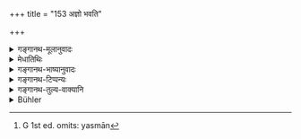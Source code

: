 +++
title = "153 अज्ञो भवति"

+++

<details><summary>गङ्गानथ-मूलानुवादः</summary>

The ignorant person is verily a “child,” while the imparted of mantras is the “father.” They have called the ignorant man “child,” and the imparter of mantras, “father.”—(153)
</details>

<details><summary>मेधातिथिः</summary>

यस्मान्[^४०४] न च वयसा स्वल्पेन **बालो भवति** किं तर्ह्य् **अज्ञो** मूखो वृद्धो ऽपि यः । **मन्त्रद** उपलक्षणम् । मन्त्रान् वेदान् यो ददात्य् अध्यापयति विवृणोति च स **पिता भवति** । **वै**शब्द आगमान्तरसूचकः । देवानाम् अप्य् एष आगमः पुराण एव । तथा चैतिह्यसूचकः परोपदेश **आहुर्** इति । **अज्ञं** मूर्खं **बालम् इत्य् आहुर्** अस्मत्पूर्वे ऽपि । **पितेति मन्त्रदम्** । इतिकरणं स्वरूपपरताम् बोधयति । यतः परतः श्रूयते । बाल इत्य् एतेन शब्देनाज्ञमात्रः । अतश् च बालशब्दाद् द्वितीयाया अभावः । छान्दोग्ये शैशवं ब्राह्मणम् एतद् वस्तुतः स्मृतिकारेण वर्णितम् ॥ २.१५३ ॥


[^४०४]:
     G 1st ed. omits: yasmān
</details>

<details><summary>गङ्गानथ-भाष्यानुवादः</summary>

It is not by reason of his younger age that one is known as ‘child’ it is the ‘*ignorant*’—uneducated person—who, even though old in age, is called ‘child.’

‘*Importer of mantras*’—is used figuratively; the sense being that ‘he who *imparts*,—*i.e*., teaches and expounds,—*the Mantras—i.e*., the Vedas—becomes the father.’

The particle ‘*vai*,’ ‘verily,’ indicates the support of other scriptures; and these scriptures (thus referred to) must have been regarded by the said gods as ancient and authoritative. Hence it is that we have the term ‘*they have called*.’ which points to a traditional belief.

‘*The ignorant*’—uneducated—‘*person*,’—‘*they*’—*i.e*., even the ancients—have called ‘*child*’; —*and* ‘*the importer of mantras, the father*.’ The particle ‘*iti*,’ occurring after the term ‘*bāla*,’ points to the exact form of the traditional belief;—the construction being—‘*ajñam bāla iti etena śabdena āhuḥ*,’ ‘the ignorant person they have called by the name *child*.’ It is on account of the presence of this ‘*iti*’ that the accusative ending is absent in the term ‘*bāla*.’

This story about the child (Āṅgirasa) occurs in the Chāndogya, and the author of the *Smṛti* (Manu) has reproduced it here only in sense.—(153)
</details>

<details><summary>गङ्गानथ-टिप्पन्यः</summary>

This verse is quoted in *Parāśaramādhava* (Ācāra, p. 305)—in
*Vīramitrodaya* (Saṃskāra, p. 480);—and in *Smṛticandrikā* (Saṃskāra, p.
93).
</details>

<details><summary>गङ्गानथ-तुल्य-वाक्यानि</summary>

**(verse 150-154)  
**

See Comparative notes for [Verse
2.150].
</details>

<details><summary>Bühler</summary>

153	'For (a man) destitute of (sacred) knowledge is indeed a child, and he who teaches him the Veda is his father; for (the sages) have always said "child" to an ignorant man, and "father" to a teacher of the Veda.'
</details>
